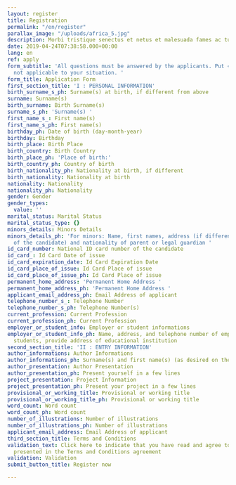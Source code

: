 ```yaml
---
layout: register
title: Registration
permalink: "/en/register"
parallax_image: "/uploads/africa_5.jpg"
description: Morbi tristique senectus et netus et malesuada fames ac turpis egestas.
date: 2019-04-24T07:38:58.000+00:00
lang: en
ref: apply
form_subtitle: 'All questions must be answered by the applicants. Put « NA » for questions
  not applicable to your situation. '
form_title: Application Form
first_section_title: 'I : PERSONAL INFORMATION'
birth_surname_s_ph: Surname(s) at birth, if different from above
surname: Surname(s)
birth_surname: Birth Surname(s)
surname_s_ph: 'Surname(s) '
first_name_s_: First name(s)
first_name_s_ph: First name(s)
birthday_ph: Date of birth (day-month-year)
birthday: Birthday
birth_place: Birth Place
birth_country: Birth Country
birth_place_ph: 'Place of birth:'
birth_country_ph: Country of birth
birth_nationality_ph: Nationality at birth, if different
birth_nationality: Nationality at birth
nationality: Nationality
nationality_ph: Nationality
gender: Gender
gender_types:
  value: ''
marital_status: Marital Status
marital_status_type: {}
minors_details: Minors Details
minors_details_ph: 'For minors: Name, first names, address (if different from that
  of the candidate) and nationality of parent or legal guardian '
id_card_number: National ID card number of the candidate
id_card_: Id Card Date of issue
id_card_expiration_date: Id Card Expiration Date
id_card_place_of_issue: Id Card Place of issue
id_card_place_of_issue_ph: Id Card Place of issue
permanent_home_address: 'Permanent Home Address '
permanent_home_address_ph: 'Permanent Home Address '
applicant_email_address_ph: Email Address of applicant
telephone_number_s_: Telephone Number
telephone_number_s_ph: Telephone Number(s)
current_profession: Current Profession
current_profession_ph: Current Profession
employer_or_student_info: Employer or student informations
employer_or_student_info_ph: Name, address, and telephone number of employer. For
  students, provide address of educational institution
second_section_title: 'II : ENTRY INFORMATION'
author_informations: Author Informations
author_informations_ph: Surname(s) and first name(s) (as desired on the manuscript)
author_presentation: Author Presentation
author_presentation_ph: Present yourself in a few lines
project_presentation: Project Information
project_presentation_ph: Present your project in a few lines
provisional_or_working_title: Provisional or working title
provisional_or_working_title_ph: Provisional or working title
word_count: Word count
word_count_ph: Word count
number_of_illustrations: Number of illustrations
number_of_illustrations_ph: Number of illustrations
applicant_email_address: Email Address of applicant
third_section_title: Terms and Conditions
validation_text: Click here to indicate that you have read and agree to the terms
  presented in the Terms and Conditions agreement
validation: Validation
submit_button_title: Register now

---
```

